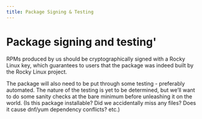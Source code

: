 ```yaml
---
title: Package Signing & Testing
---
```


# Package signing and testing'


RPMs produced by us should be cryptographically signed with a Rocky Linux key, which guarantees to users that the package was
indeed built by the Rocky Linux project.

The package will also need to be put through some testing - preferably automated. The nature of the testing is yet to be determined,
but we’ll want to do some sanity checks at the bare minimum before unleashing it on the world. (Is this package installable? Did we accidentally miss any files? Does it cause dnf/yum dependency conflicts? etc.)
